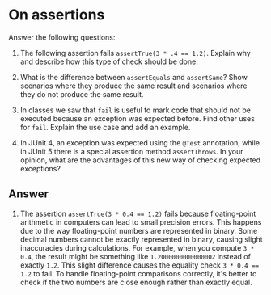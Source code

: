 # On assertions

Answer the following questions:

1. The following assertion fails `assertTrue(3 * .4 == 1.2)`. Explain why and describe how this type of check should be done.

2. What is the difference between `assertEquals` and `assertSame`? Show scenarios where they produce the same result and scenarios where they do not produce the same result.

3. In classes we saw that `fail` is useful to mark code that should not be executed because an exception was expected before. Find other uses for `fail`. Explain the use case and add an example.

4. In JUnit 4, an exception was expected using the `@Test` annotation, while in JUnit 5 there is a special assertion method `assertThrows`. In your opinion, what are the advantages of this new way of checking expected exceptions?

## Answer

1. The assertion `assertTrue(3 * 0.4 == 1.2)` fails because floating-point arithmetic in computers can lead to small precision errors. This happens due to the way floating-point numbers are represented in binary. Some decimal numbers cannot be exactly represented in binary, causing slight inaccuracies during calculations. For example, when you compute `3 * 0.4`, the result might be something like `1.2000000000000002` instead of exactly `1.2`. This slight difference causes the equality check `3 * 0.4 == 1.2` to fail.
To handle floating-point comparisons correctly, it's better to check if the two numbers are close enough rather than exactly equal.
